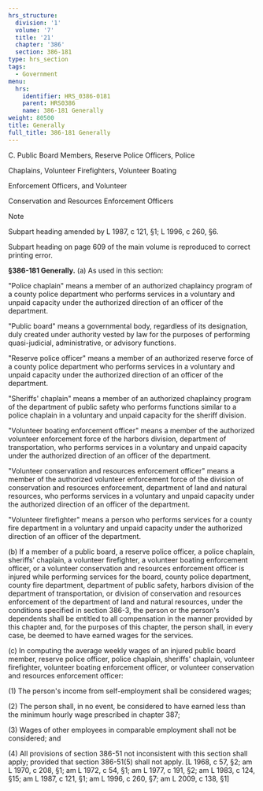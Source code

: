 ```yaml
---
hrs_structure:
  division: '1'
  volume: '7'
  title: '21'
  chapter: '386'
  section: 386-181
type: hrs_section
tags:
  - Government
menu:
  hrs:
    identifier: HRS_0386-0181
    parent: HRS0386
    name: 386-181 Generally
weight: 80500
title: Generally
full_title: 386-181 Generally
---
```

C. Public Board Members, Reserve Police Officers, Police

Chaplains, Volunteer Firefighters, Volunteer Boating

Enforcement Officers, and Volunteer

Conservation and Resources Enforcement Officers

Note

Subpart heading amended by L 1987, c 121, §1; L 1996, c 260, §6.

Subpart heading on page 609 of the main volume is reproduced to correct printing error.

**§386-181 Generally.** (a) As used in this section:

"Police chaplain" means a member of an authorized chaplaincy program of a county police department who performs services in a voluntary and unpaid capacity under the authorized direction of an officer of the department.

"Public board" means a governmental body, regardless of its designation, duly created under authority vested by law for the purposes of performing quasi-judicial, administrative, or advisory functions.

"Reserve police officer" means a member of an authorized reserve force of a county police department who performs services in a voluntary and unpaid capacity under the authorized direction of an officer of the department.

"Sheriffs' chaplain" means a member of an authorized chaplaincy program of the department of public safety who performs functions similar to a police chaplain in a voluntary and unpaid capacity for the sheriff division.

"Volunteer boating enforcement officer" means a member of the authorized volunteer enforcement force of the harbors division, department of transportation, who performs services in a voluntary and unpaid capacity under the authorized direction of an officer of the department.

"Volunteer conservation and resources enforcement officer" means a member of the authorized volunteer enforcement force of the division of conservation and resources enforcement, department of land and natural resources, who performs services in a voluntary and unpaid capacity under the authorized direction of an officer of the department.

"Volunteer firefighter" means a person who performs services for a county fire department in a voluntary and unpaid capacity under the authorized direction of an officer of the department.

(b) If a member of a public board, a reserve police officer, a police chaplain, sheriffs' chaplain, a volunteer firefighter, a volunteer boating enforcement officer, or a volunteer conservation and resources enforcement officer is injured while performing services for the board, county police department, county fire department, department of public safety, harbors division of the department of transportation, or division of conservation and resources enforcement of the department of land and natural resources, under the conditions specified in section 386-3, the person or the person's dependents shall be entitled to all compensation in the manner provided by this chapter and, for the purposes of this chapter, the person shall, in every case, be deemed to have earned wages for the services.

(c) In computing the average weekly wages of an injured public board member, reserve police officer, police chaplain, sheriffs' chaplain, volunteer firefighter, volunteer boating enforcement officer, or volunteer conservation and resources enforcement officer:

(1) The person's income from self-employment shall be considered wages;

(2) The person shall, in no event, be considered to have earned less than the minimum hourly wage prescribed in chapter 387;

(3) Wages of other employees in comparable employment shall not be considered; and

(4) All provisions of section 386-51 not inconsistent with this section shall apply; provided that section 386-51(5) shall not apply. [L 1968, c 57, §2; am L 1970, c 208, §1; am L 1972, c 54, §1; am L 1977, c 191, §2; am L 1983, c 124, §15; am L 1987, c 121, §1; am L 1996, c 260, §7; am L 2009, c 138, §1]